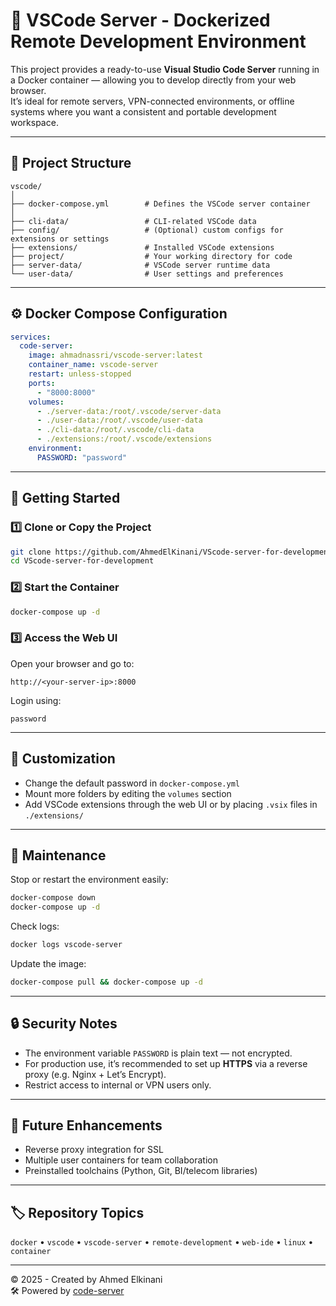# 🧩 VSCode Server - Dockerized Remote Development Environment

This project provides a ready-to-use **Visual Studio Code Server** running in a Docker container — allowing you to develop directly from your web browser.  
It’s ideal for remote servers, VPN-connected environments, or offline systems where you want a consistent and portable development workspace.

---

## 📁 Project Structure

```
vscode/
│
├── docker-compose.yml        # Defines the VSCode server container
│
├── cli-data/                 # CLI-related VSCode data
├── config/                   # (Optional) custom configs for extensions or settings
├── extensions/               # Installed VSCode extensions
├── project/                  # Your working directory for code
├── server-data/              # VSCode server runtime data
└── user-data/                # User settings and preferences
```

---

## ⚙️ Docker Compose Configuration

```yaml
services:
  code-server:
    image: ahmadnassri/vscode-server:latest
    container_name: vscode-server
    restart: unless-stopped
    ports:
      - "8000:8000"
    volumes:
      - ./server-data:/root/.vscode/server-data
      - ./user-data:/root/.vscode/user-data
      - ./cli-data:/root/.vscode/cli-data
      - ./extensions:/root/.vscode/extensions
    environment:
      PASSWORD: "password"
```

---

## 🚀 Getting Started

### 1️⃣ Clone or Copy the Project
```bash
git clone https://github.com/AhmedElKinani/VScode-server-for-development-.git
cd VScode-server-for-development
```

### 2️⃣ Start the Container
```bash
docker-compose up -d
```

### 3️⃣ Access the Web UI
Open your browser and go to:

```
http://<your-server-ip>:8000
```

Login using:
```
password
```

---

## 🧰 Customization

- Change the default password in `docker-compose.yml`
- Mount more folders by editing the `volumes` section
- Add VSCode extensions through the web UI or by placing `.vsix` files in `./extensions/`

---

## 🧹 Maintenance

Stop or restart the environment easily:
```bash
docker-compose down
docker-compose up -d
```

Check logs:
```bash
docker logs vscode-server
```

Update the image:
```bash
docker-compose pull && docker-compose up -d
```

---

## 🔒 Security Notes

- The environment variable `PASSWORD` is plain text — not encrypted.
- For production use, it’s recommended to set up **HTTPS** via a reverse proxy (e.g. Nginx + Let’s Encrypt).
- Restrict access to internal or VPN users only.

---

## 🧩 Future Enhancements

- Reverse proxy integration for SSL
- Multiple user containers for team collaboration
- Preinstalled toolchains (Python, Git, BI/telecom libraries)

---

## 🏷️ Repository Topics

`docker` • `vscode` • `vscode-server` • `remote-development` • `web-ide` • `linux` • `container`

---

© 2025 - Created by Ahmed Elkinani  
🛠️ Powered by [code-server](https://github.com/coder/code-server)
